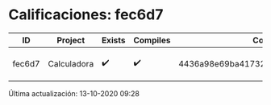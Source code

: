 # Calificaciones: fec6d7
|ID|Project|Exists|Compiles|CommitHash|CommitDate|CheckDate|Comments|
|-|-|-|-|-|-|-|-|
|fec6d7|Calculadora|✔️|✔️|4436a98e69ba41732c4e3f5ed8a1ec2d42ca5233|08-10-2020 21:35:59|13-10-2020 09:28:08|NULL|

Última actualización: 13-10-2020 09:28